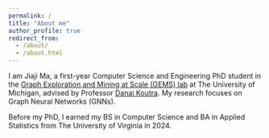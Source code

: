 ```yaml
---
permalink: /
title: "About me"
author_profile: true
redirect_from: 
  - /about/
  - /about.html
---
```


I am Jiaji Ma, a first-year Computer Science and Engineering PhD student in the [Graph Exploration and Mining at Scale (GEMS) lab](https://gemslab.github.io/) at The University of Michigan, advised by Professor [Danai Koutra](https://web.eecs.umich.edu/~dkoutra/). 
My research focuses on Graph Neural Networks (GNNs).

Before my PhD, I earned my BS in Computer Science and BA in Applied Statistics from The University of Virginia in 2024.
